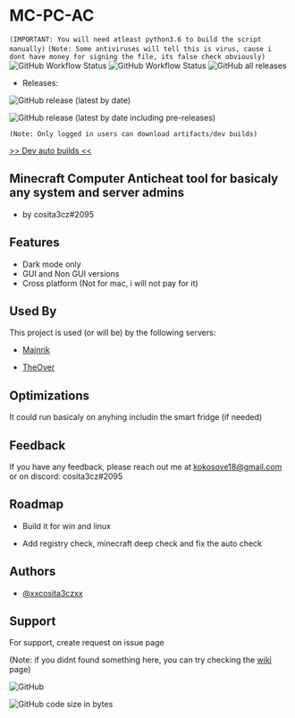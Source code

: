 # MC-PC-AC
`(IMPORTANT: You will need atleast python3.6 to build the script manually)`
`(Note: Some antiviruses will tell this is virus, cause i dont have money for signing the file, its false check obviously)`
![GitHub Workflow Status](https://img.shields.io/github/actions/workflow/status/xxcosita3czxx/mc-pc-ac/executable-package.yml?label=dev-builds&logo=python&style=for-the-badge)
![GitHub Workflow Status](https://img.shields.io/github/actions/workflow/status/xxcosita3czxx/mc-pc-ac/codeql.yml?label=irus%20check&logo=v&style=for-the-badge)
![GitHub all releases](https://img.shields.io/github/downloads/xxcosita3czxx/mc-pc-ac/total?color=green&logo=github&style=for-the-badge)

- Releases:

![GitHub release (latest by date)](https://img.shields.io/github/v/release/xxcosita3czxx/mc-pc-ac?logo=github&style=for-the-badge)

![GitHub release (latest by date including pre-releases)](https://img.shields.io/github/v/release/xxcosita3czxx/mc-pc-ac?include_prereleases&label=Pre-releases&logo=github&style=for-the-badge)

`(Note: Only logged in users can download artifacts/dev builds)`

[>> Dev auto builds <<](https://github.com/xxcosita3czxx/MC-PC-AC/actions/workflows/executable-package.yml)
## Minecraft Computer Anticheat tool for basicaly any system and server admins 

- by cosita3cz#2095

## Features

- Dark mode only
- GUI and Non GUI versions
- Cross platform (Not for mac, i will not pay for it)

## Used By

This project is used (or will be) by the following servers:

- [Majnrik](https://discord.gg/cXmraC9VWb)

- [TheOver](https://discord.gg/aFEhjJMDN5)

## Optimizations

It could run basicaly on anyhing includin the smart fridge (if needed)

## Feedback

If you have any feedback, please reach out me at kokosove18@gmail.com or on discord: cosita3cz#2095

## Roadmap

- Build it for win and linux

- Add registry check, minecraft deep check and fix the auto check

## Authors

- [@xxcosita3czxx](https://www.github.com/xxcosita3cz)

## Support

For support, create request on issue page

(Note: if you didnt found something here, you can try checking the [wiki](https://github.com/xxcosita3czxx/mc-pc-ac/wiki) page)

![GitHub](https://img.shields.io/github/license/xxcosita3czxx/mc-pc-ac?logo=github&style=for-the-badge)

![GitHub code size in bytes](https://img.shields.io/github/languages/code-size/xxcosita3czxx/mc-pc-ac?logo=git&style=for-the-badge)
